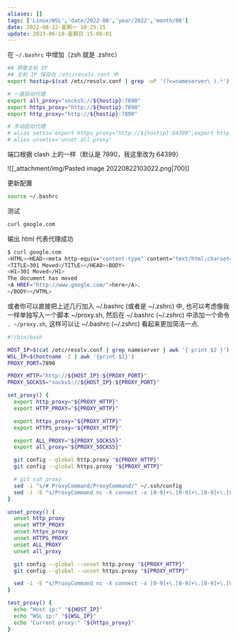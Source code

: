 ```yaml
---
aliases: []
tags: ['Linux/WSL','date/2022-08','year/2022','month/08']
date: 2022-08-22-星期一 10:25:15
update: 2023-06-18-星期日 15:06:01
---
```


在 `~/.bashrc` 中增加（zsh 就是 .zshrc）

```bash
## 获取主机 IP
## 主机 IP 保存在 /etc/resolv.conf 中
export hostip=$(cat /etc/resolv.conf | grep -oP '(?<=nameserver\ ).*')

# 一直启动代理
export all_proxy="socks5://${hostip}:7890"
export https_proxy="http://${hostip}:7890"
export http_proxy="http://${hostip}:7890"

# 手动启动代理
# alias setss='export https_proxy="http://${hostip}:64399";export http_proxy="http://${hostip}:64399";export all_proxy="socks5://${hostip}:64399";'
# alias unsetss='unset all_proxy'
```

端口根据 clash 上的一样（默认是 7890，我这里改为 64399）

![[_attachment/img/Pasted image 20220822103022.png|700]]

更新配置

```bash
source ~/.bashrc
```

测试

```bash
curl google.com
```

输出 html 代表代理成功

```bash
$ curl google.com
<HTML><HEAD><meta http-equiv="content-type" content="text/html;charset=utf-8">
<TITLE>301 Moved</TITLE></HEAD><BODY>
<H1>301 Moved</H1>
The document has moved
<A HREF="http://www.google.com/">here</A>.
</BODY></HTML>
```

或者你可以直接把上述几行加入 ~/.bashrc (或者是 ~/.zshrc) 中, 也可以考虑像我一样单独写入一个脚本 ~/proxy.sh, 然后在 ~/.bashrc (~/.zshrc) 中添加一个命令 `. ~/proxy.sh`, 这样可以让 ~/.bashrc (~/.zshrc) 看起来更加简洁一点.

```sh
#!/bin/bash

HOST_IP=$(cat /etc/resolv.conf | grep nameserver | awk '{ print $2 }')
WSL_IP=$(hostname -I | awk '{print $1}')
PROXY_PORT=7890

PROXY_HTTP="http://${HOST_IP}:${PROXY_PORT}"
PROXY_SOCKS5="socks5://${HOST_IP}:${PROXY_PORT}"

set_proxy() {
  export http_proxy="${PROXY_HTTP}"
  export HTTP_PROXY="${PROXY_HTTP}"

  export https_proxy="${PROXY_HTTP}"
  export HTTPS_proxy="${PROXY_HTTP}"

  export ALL_PROXY="${PROXY_SOCKS5}"
  export all_proxy="${PROXY_SOCKS5}"

  git config --global http.proxy "${PROXY_HTTP}"
  git config --global https.proxy "${PROXY_HTTP}"

  # git ssh proxy
  sed -i "s/# ProxyCommand/ProxyCommand/" ~/.ssh/config
  sed -i -E "s/ProxyCommand nc -X connect -x [0-9]+\.[0-9]+\.[0-9]+\.[0-9]+:[0-9]+ %h %p/ProxyCommand nc -X connect -x ${HOST_IP}:${PROXY_PORT} %h %p/" ~/.ssh/config
}

unset_proxy() {
  unset http_proxy
  unset HTTP_PROXY
  unset https_proxy
  unset HTTPS_PROXY
  unset ALL_PROXY
  unset all_proxy

  git config --global --unset http.proxy "${PROXY_HTTP}"
  git config --global --unset https.proxy "${PROXY_HTTP}"

  sed -i -E "s/ProxyCommand nc -X connect -x [0-9]+\.[0-9]+\.[0-9]+\.[0-9]+:[0-9]+ %h %p/# ProxyCommand nc -X connect -x 0.0.0.0:0 %h %p/" ~/.ssh/config
}

test_proxy() {
  echo "Host ip:" "${HOST_IP}"
  echo "WSL ip:" "${WSL_IP}"
  echo "Current proxy:" "${https_proxy}"
}
```

